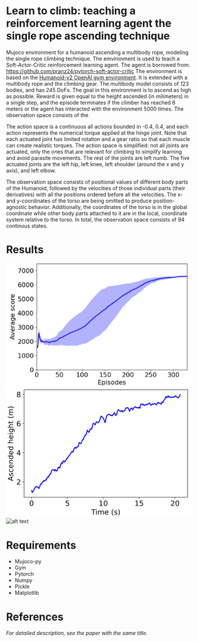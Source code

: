 # Learn to climb: teaching a reinforcement learning agent the single rope ascending technique

Mujoco environment for a humanoid ascending a multibody rope, modeling the single rope climbing technique. The emvironment is used to teach a Soft-Actor-Critic reinforcement learning agent. 
The agent is borrowed from: https://github.com/pranz24/pytorch-soft-actor-critic
The environment is based on the [Humanoid-v2 OpenAI gym environment](https://github.com/openai/gym/blob/master/gym/envs/mujoco/humanoid_v4.py). It is extended with a multibody rope and the climbing gear. The multibody model consists of 123 bodies, and has 245 DoFs.
The goal in this environment is to ascend as high as possible. Reward is given equal to the height ascended (in milimeters) in a single step, and the episode terminates if the climber has reached 8 meters or the agent has interacted with the environment 5000 times. The observation space consists of the 

The action space is a continuous all actions bounded in -0.4, 0.4, and each action represents the numerical torque applied at the hinge joint. Note that each actuated joint has limited rotation and a gear ratio so that each muscle can create realistic torques. The action space is simplified: not all joints are actuated, only the ones that are relevant for climbing to simplify learning and avoid parasite movements. The rest of the joints are left numb. The five actuated joints are the left hip, left knee, left shoulder (around the x and y axis), and left elbow. 

The observation space consists of positional values of different body parts of the Humanoid,
followed by the velocities of those individual parts (their derivatives) with all the positions ordered before all the velocities. The x- and y-coordinates of the torso are being omitted to produce position-agnostic behavior. Additionally, the coordinates of the torso is in the global coordinate while other body parts attached to it are in the local, coordinate system relative to the torso. In total, the observation space consists of 94 continous states. 

# Results

![alt text](images/score.png)
![alt text](images/height.png)
![alt text](images/climb.gif)

# Requirements

- Mujoco-py
- Gym
- Pytorch
- Numpy
- Pickle
- Matplotlib

# References

_For detailed description, see the paper with the same title._
